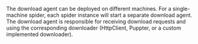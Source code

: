 The download agent can be deployed on different machines. For a single-machine spider, each spider instance will start a separate download agent. The download agent is responsible for receiving download requests and using the corresponding downloader (HttpClient, Puppter, or a custom implemented downloader).


